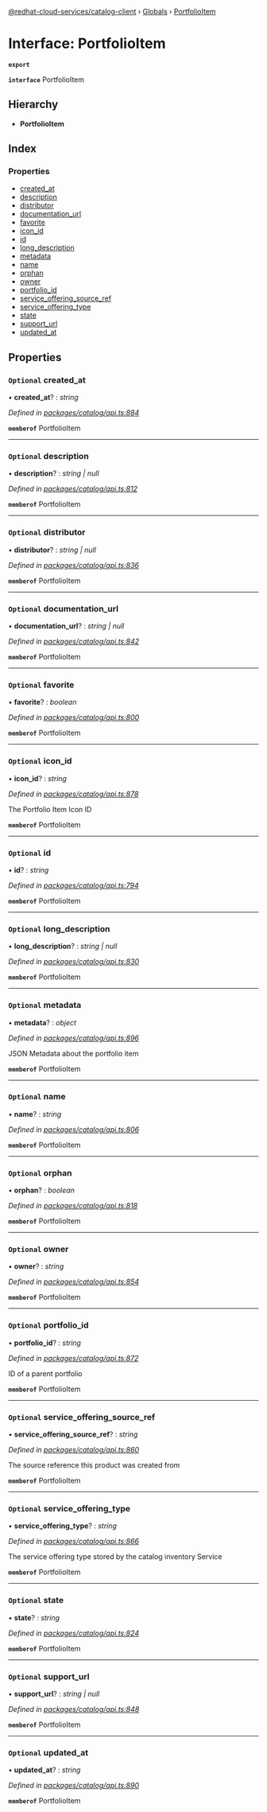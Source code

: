 [@redhat-cloud-services/catalog-client](../README.md) › [Globals](../globals.md) › [PortfolioItem](portfolioitem.md)

# Interface: PortfolioItem

**`export`** 

**`interface`** PortfolioItem

## Hierarchy

* **PortfolioItem**

## Index

### Properties

* [created_at](portfolioitem.md#optional-created_at)
* [description](portfolioitem.md#optional-description)
* [distributor](portfolioitem.md#optional-distributor)
* [documentation_url](portfolioitem.md#optional-documentation_url)
* [favorite](portfolioitem.md#optional-favorite)
* [icon_id](portfolioitem.md#optional-icon_id)
* [id](portfolioitem.md#optional-id)
* [long_description](portfolioitem.md#optional-long_description)
* [metadata](portfolioitem.md#optional-metadata)
* [name](portfolioitem.md#optional-name)
* [orphan](portfolioitem.md#optional-orphan)
* [owner](portfolioitem.md#optional-owner)
* [portfolio_id](portfolioitem.md#optional-portfolio_id)
* [service_offering_source_ref](portfolioitem.md#optional-service_offering_source_ref)
* [service_offering_type](portfolioitem.md#optional-service_offering_type)
* [state](portfolioitem.md#optional-state)
* [support_url](portfolioitem.md#optional-support_url)
* [updated_at](portfolioitem.md#optional-updated_at)

## Properties

### `Optional` created_at

• **created_at**? : *string*

*Defined in [packages/catalog/api.ts:884](https://github.com/RedHatInsights/javascript-clients/blob/master/packages/catalog/api.ts#L884)*

**`memberof`** PortfolioItem

___

### `Optional` description

• **description**? : *string | null*

*Defined in [packages/catalog/api.ts:812](https://github.com/RedHatInsights/javascript-clients/blob/master/packages/catalog/api.ts#L812)*

**`memberof`** PortfolioItem

___

### `Optional` distributor

• **distributor**? : *string | null*

*Defined in [packages/catalog/api.ts:836](https://github.com/RedHatInsights/javascript-clients/blob/master/packages/catalog/api.ts#L836)*

**`memberof`** PortfolioItem

___

### `Optional` documentation_url

• **documentation_url**? : *string | null*

*Defined in [packages/catalog/api.ts:842](https://github.com/RedHatInsights/javascript-clients/blob/master/packages/catalog/api.ts#L842)*

**`memberof`** PortfolioItem

___

### `Optional` favorite

• **favorite**? : *boolean*

*Defined in [packages/catalog/api.ts:800](https://github.com/RedHatInsights/javascript-clients/blob/master/packages/catalog/api.ts#L800)*

**`memberof`** PortfolioItem

___

### `Optional` icon_id

• **icon_id**? : *string*

*Defined in [packages/catalog/api.ts:878](https://github.com/RedHatInsights/javascript-clients/blob/master/packages/catalog/api.ts#L878)*

The Portfolio Item Icon ID

**`memberof`** PortfolioItem

___

### `Optional` id

• **id**? : *string*

*Defined in [packages/catalog/api.ts:794](https://github.com/RedHatInsights/javascript-clients/blob/master/packages/catalog/api.ts#L794)*

**`memberof`** PortfolioItem

___

### `Optional` long_description

• **long_description**? : *string | null*

*Defined in [packages/catalog/api.ts:830](https://github.com/RedHatInsights/javascript-clients/blob/master/packages/catalog/api.ts#L830)*

**`memberof`** PortfolioItem

___

### `Optional` metadata

• **metadata**? : *object*

*Defined in [packages/catalog/api.ts:896](https://github.com/RedHatInsights/javascript-clients/blob/master/packages/catalog/api.ts#L896)*

JSON Metadata about the portfolio item

**`memberof`** PortfolioItem

___

### `Optional` name

• **name**? : *string*

*Defined in [packages/catalog/api.ts:806](https://github.com/RedHatInsights/javascript-clients/blob/master/packages/catalog/api.ts#L806)*

**`memberof`** PortfolioItem

___

### `Optional` orphan

• **orphan**? : *boolean*

*Defined in [packages/catalog/api.ts:818](https://github.com/RedHatInsights/javascript-clients/blob/master/packages/catalog/api.ts#L818)*

**`memberof`** PortfolioItem

___

### `Optional` owner

• **owner**? : *string*

*Defined in [packages/catalog/api.ts:854](https://github.com/RedHatInsights/javascript-clients/blob/master/packages/catalog/api.ts#L854)*

**`memberof`** PortfolioItem

___

### `Optional` portfolio_id

• **portfolio_id**? : *string*

*Defined in [packages/catalog/api.ts:872](https://github.com/RedHatInsights/javascript-clients/blob/master/packages/catalog/api.ts#L872)*

ID of a parent portfolio

**`memberof`** PortfolioItem

___

### `Optional` service_offering_source_ref

• **service_offering_source_ref**? : *string*

*Defined in [packages/catalog/api.ts:860](https://github.com/RedHatInsights/javascript-clients/blob/master/packages/catalog/api.ts#L860)*

The source reference this product was created from

**`memberof`** PortfolioItem

___

### `Optional` service_offering_type

• **service_offering_type**? : *string*

*Defined in [packages/catalog/api.ts:866](https://github.com/RedHatInsights/javascript-clients/blob/master/packages/catalog/api.ts#L866)*

The service offering type stored by the catalog inventory Service

**`memberof`** PortfolioItem

___

### `Optional` state

• **state**? : *string*

*Defined in [packages/catalog/api.ts:824](https://github.com/RedHatInsights/javascript-clients/blob/master/packages/catalog/api.ts#L824)*

**`memberof`** PortfolioItem

___

### `Optional` support_url

• **support_url**? : *string | null*

*Defined in [packages/catalog/api.ts:848](https://github.com/RedHatInsights/javascript-clients/blob/master/packages/catalog/api.ts#L848)*

**`memberof`** PortfolioItem

___

### `Optional` updated_at

• **updated_at**? : *string*

*Defined in [packages/catalog/api.ts:890](https://github.com/RedHatInsights/javascript-clients/blob/master/packages/catalog/api.ts#L890)*

**`memberof`** PortfolioItem
